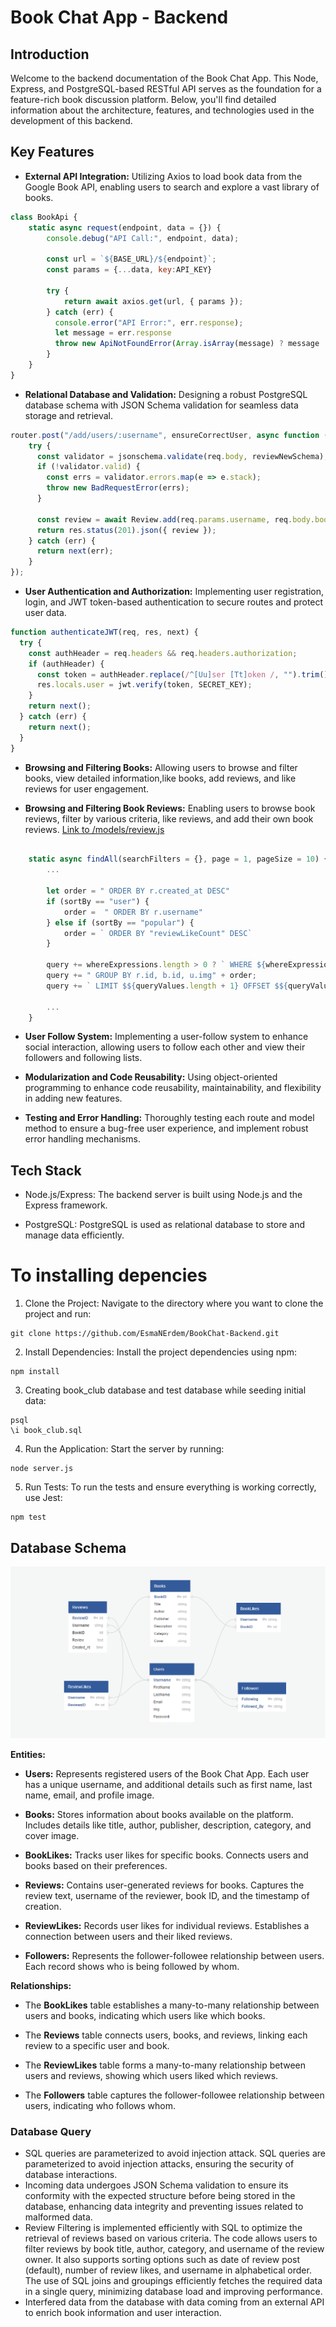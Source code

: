 # Book Chat App - Backend

## Introduction

Welcome to the backend documentation of the Book Chat App. This Node, Express, and PostgreSQL-based RESTful API serves as the foundation for a feature-rich book discussion platform. Below, you'll find detailed information about the architecture, features, and technologies used in the development of this backend.

## Key Features

- **External API Integration:** Utilizing Axios to load book data from the Google Book API, enabling users to search and explore a vast library of books.

```Javascript 
class BookApi {
    static async request(endpoint, data = {}) {
        console.debug("API Call:", endpoint, data);

        const url = `${BASE_URL}/${endpoint}`;
        const params = {...data, key:API_KEY}
        
        try {
            return await axios.get(url, { params });
        } catch (err) {
          console.error("API Error:", err.response);
          let message = err.response
          throw new ApiNotFoundError(Array.isArray(message) ? message : [message]);
        }
    }
}
```

- **Relational Database and Validation:** Designing a robust PostgreSQL database schema with JSON Schema validation for seamless data storage and retrieval.

```Javascript 
router.post("/add/users/:username", ensureCorrectUser, async function (req, res, next) {
    try {
      const validator = jsonschema.validate(req.body, reviewNewSchema);
      if (!validator.valid) {
        const errs = validator.errors.map(e => e.stack);
        throw new BadRequestError(errs);
      }

      const review = await Review.add(req.params.username, req.body.book, req.body.review);
      return res.status(201).json({ review });
    } catch (err) {
      return next(err);
    }
});

```

- **User Authentication and Authorization:** Implementing user registration, login, and JWT token-based authentication to secure routes and protect user data.

```Javascript
function authenticateJWT(req, res, next) {
  try {
    const authHeader = req.headers && req.headers.authorization;
    if (authHeader) {
      const token = authHeader.replace(/^[Uu]ser [Tt]oken /, "").trim();
      res.locals.user = jwt.verify(token, SECRET_KEY);
    }
    return next();
  } catch (err) {
    return next();
  }
}
```

- **Browsing and Filtering Books:** Allowing users to browse and filter books, view detailed information,like books, add reviews, and like reviews for user engagement.

- **Browsing and Filtering Book Reviews:** Enabling users to browse book reviews, filter by various criteria, like reviews, and add their own book reviews.
[Link to /models/review.js](/backend/models/review.js)
```Javascript
    
    static async findAll(searchFilters = {}, page = 1, pageSize = 10) {
        ...

        let order = " ORDER BY r.created_at DESC"
        if (sortBy == "user") {
            order =  " ORDER BY r.username"
        } else if (sortBy == "popular") {
            order = ` ORDER BY "reviewLikeCount" DESC`
        } 

        query += whereExpressions.length > 0 ? ` WHERE ${whereExpressions.join(" AND ")}` : "";
        query += " GROUP BY r.id, b.id, u.img" + order;
        query += ` LIMIT $${queryValues.length + 1} OFFSET $${queryValues.length + 2}`;
        
        ...
    }
```

- **User Follow System:** Implementing a user-follow system to enhance social interaction, allowing users to follow each other and view their followers and following lists.

- **Modularization and Code Reusability:** Using object-oriented programming to enhance code reusability, maintainability, and flexibility in adding new features.

- **Testing and Error Handling:** Thoroughly testing each route and model method to ensure a bug-free user experience, and implement robust error handling mechanisms.

## Tech Stack

* Node.js/Express: The backend server is built using Node.js and the Express framework.

* PostgreSQL: PostgreSQL is used as relational database to store and manage data efficiently.

# To installing depencies 

1. Clone the Project: Navigate to the directory where you want to clone the project and run:

```
git clone https://github.com/EsmaNErdem/BookChat-Backend.git
```

2. Install Dependencies: Install the project dependencies using npm:

```
npm install
```

3. Creating book_club database and test database while seeding initial data:

```
psql
\i book_club.sql
```

4. Run the Application: Start the server by running:

```
node server.js
```
    
5. Run Tests: To run the tests and ensure everything is working correctly, use Jest:

```
npm test
```

## Database Schema

![Database Schema](./static/bookclub-db.png)

**Entities:**

- **Users:** Represents registered users of the Book Chat App. Each user has a unique username, and additional details such as first name, last name, email, and profile image.

- **Books:** Stores information about books available on the platform. Includes details like title, author, publisher, description, category, and cover image.

- **BookLikes:** Tracks user likes for specific books. Connects users and books based on their preferences.

- **Reviews:** Contains user-generated reviews for books. Captures the review text, username of the reviewer, book ID, and the timestamp of creation.

- **ReviewLikes:** Records user likes for individual reviews. Establishes a connection between users and their liked reviews.

- **Followers:** Represents the follower-followee relationship between users. Each record shows who is being followed by whom.

**Relationships:**

- The **BookLikes** table establishes a many-to-many relationship between users and books, indicating which users like which books.

- The **Reviews** table connects users, books, and reviews, linking each review to a specific user and book.

- The **ReviewLikes** table forms a many-to-many relationship between users and reviews, showing which users liked which reviews.

- The **Followers** table captures the follower-followee relationship between users, indicating who follows whom.

### Database Query
- SQL queries are parameterized to avoid injection attack. 
SQL queries are parameterized to avoid injection attacks, ensuring the security of database interactions.
- Incoming data undergoes JSON Schema validation to ensure its conformity with the expected structure before being stored in the database, enhancing data integrity and preventing issues related to malformed data.
- Review Filtering is implemented efficiently with SQL to optimize the retrieval of reviews based on various criteria. The code allows users to filter reviews by book title, author, category, and username of the review owner. It also supports sorting options such as date of review post (default), number of review likes, and username in alphabetical order. The use of SQL joins and groupings efficiently fetches the required data in a single query, minimizing database load and improving performance.
- Interfered data from the database with data coming from an external API to enrich book information and user interaction.